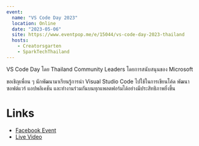 ```yaml
---
event:
  name: "VS Code Day 2023"
  location: Online
  date: "2023-05-06"
  site: https://www.eventpop.me/e/15044/vs-code-day-2023-thailand
  hosts:
    - Creatorsgarten
    - SparkTechThailand
---
```


VS Code Day โดย Thailand Community Leaders โดยการสนับสนุนของ Microsoft

ขอเชิญเพื่อน ๆ นักพัฒนามาเรียนรู้การนำ Visual Studio Code ไปใช้ในการเขียนโค้ด พัฒนาซอฟต์แวร์ แอปพลิเคชัน และทำงานร่วมกันบนทุกแพลตฟอร์มได้อย่างมีประสิทธิภาพยิ่งขึ้น

# Links

- [Facebook Event](https://www.facebook.com/events/1588861994949479)
- [Live Video](https://www.facebook.com/SparkTechTH/videos/783805536598954)